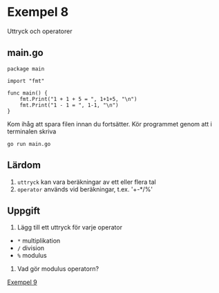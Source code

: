 # Exempel 8

Uttryck och operatorer

## main.go

	package main

	import "fmt"

	func main() {
        fmt.Print("1 + 1 + 5 = ", 1+1+5, "\n")
        fmt.Print("1 - 1 = ", 1-1, "\n")
    }

Kom ihåg att spara filen innan du fortsätter. Kör programmet genom att i terminalen skriva

	go run main.go

## Lärdom

1. `uttryck` kan vara beräkningar av ett eller flera tal
1. `operator` används vid beräkningar, t.ex. '+-*/%'

## Uppgift

1. Lägg till ett uttryck för varje operator
  - `*` multiplikation
  - `/` division
  - `%` modulus
1. Vad gör modulus operatorn?

[Exempel 9](../9/README.md#exempel-9)
